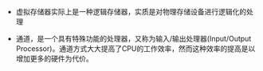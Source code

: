 
+ 虚拟存储器实际上是一种逻辑存储器，实质是对物理存储设备进行逻辑化的处理

+ 通道，是一个具有特殊功能的处理器，又称为输入/输出处理器(Input/Output Processor)。通道方式大大提高了CPU的工作效率，然而这种效率的提高是以增加更多的硬件为代价。